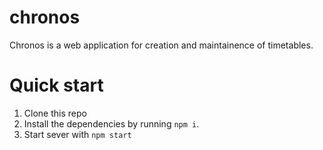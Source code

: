 # chronos
Chronos is a web application for creation and maintainence of timetables.

# Quick start
1. Clone this repo
2. Install the dependencies by running `npm i`.
3. Start sever with `npm start`
